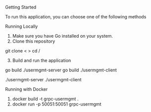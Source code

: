 Getting Started

To run this application, you can choose one of the following methods

Running Locally

1. Make sure you have Go installed on your system.
2. Clone this repository

git clone < >
cd /


3. Build and run the application 

go build ./usermgmt-server 
go build ./usermgmt-client

./usermgmt-server
./usermgmt-client 


Running with Docker

1. docker build -t grpc-usermgmt .
2. docker run -p 50051:50051 grpc-usermgmt

